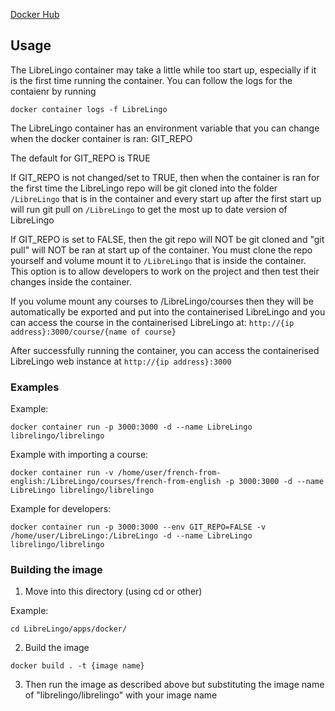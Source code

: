 [Docker Hub](https://hub.docker.com/r/librelingo/librelingo)
## Usage
The LibreLingo container may take a little while too start up, especially if it is the first time running the container. You can follow the logs for the contaienr by running 
```
docker container logs -f LibreLingo
```

The LibreLingo container has an environment variable that you can change when the docker container is ran: GIT_REPO

The default for GIT_REPO is TRUE

If GIT_REPO is not changed/set to TRUE, then when the container is ran for the first time the LibreLingo repo will be git cloned into the folder ```/LibreLingo``` that is in the container and every start up after the first start up will run git pull on ```/LibreLingo``` to get the most up to date version of LibreLingo

If GIT_REPO is set to FALSE, then the git repo will NOT be git cloned and "git pull" will NOT be ran at start up of the container. You must clone the repo yourself and volume mount it to ```/LibreLingo``` that is inside the container. This option is to allow developers to work on the project and then test their changes inside the container.

If you volume mount any courses to /LibreLingo/courses then they will be automatically be exported and put into the containerised LibreLingo and you can access the course in the containerised LibreLingo at: ```http://{ip address}:3000/course/{name of course}```

After successfully running the container, you can access the containerised LibreLingo web instance at ```http://{ip address}:3000```
### Examples
Example:
```
docker container run -p 3000:3000 -d --name LibreLingo librelingo/librelingo
```
Example with importing a course:
```
docker container run -v /home/user/french-from-english:/LibreLingo/courses/french-from-english -p 3000:3000 -d --name LibreLingo librelingo/librelingo
```
Example for developers:
```
docker container run -p 3000:3000 --env GIT_REPO=FALSE -v /home/user/LibreLingo:/LibreLingo -d --name LibreLingo librelingo/librelingo
```
### Building the image
1. Move into this directory (using cd or other)

Example:
```
cd LibreLingo/apps/docker/
```
2. Build the image
```
docker build . -t {image name}
```
3. Then run the image as described above but substituting the image name of "librelingo/librelingo" with your image name
